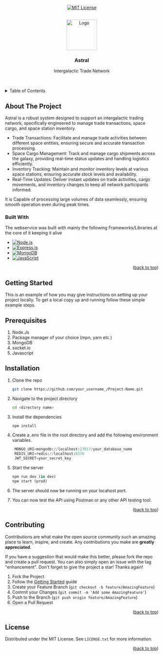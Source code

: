 <!-- Improved compatibility of back to top link: See: https://github.com/othneildrew/Best-README-Template/pull/73 -->
<a name="readme-top"></a>

<div align="center">

  <a href="">[![MIT License][license-shield]][license-url]</a>

</div>

<!-- PROJECT LOGO -->
<br />
<div align="center">
  <a href="https://github.com/othneildrew/Best-README-Template">
    <img src="https://img.freepik.com/premium-photo/global-world-network-telecommunication-earth-technology-internet-businesselements-this-image-furnished-by-nasa_1029473-168133.jpg" alt="Logo" width="100" height="100">
  </a>

  <h3 align="center">Astral</h3>

  <p align="center">
Intergalactic Trade Network
    <br />
    <br />
    <br />
 

  </p>
</div>


<!-- TABLE OF CONTENTS -->
<details>
  <summary>Table of Contents</summary>

  
  <ol>
    <li>
      <a href="#about-the-project">About The Project</a>
      <ul>
        <li><a href="#built-with">Built With</a></li>
      </ul>
    </li>
    <li><a href="#getting-started">Getting Started</a></li>
    <li><a href="#contributing">Contributing</a></li>
    <li><a href="#license">License</a></li>
  </ol>
</details>


<!-- ABOUT THE PROJECT -->
## About The Project



Astral is a robust system designed to support an intergalactic trading network, specifically engineered to manage trade transactions, space cargo, and space station inventory.

* Trade Transactions: Facilitate and manage trade activities between different space entities, ensuring secure and accurate transaction processing.
* Space Cargo Management: Track and manage cargo shipments across the galaxy, providing real-time status updates and handling logistics efficiently.
* Inventory Tracking: Maintain and monitor inventory levels at various space stations, ensuring accurate stock levels and availability.
* Real-Time Updates: Deliver instant updates on trade activities, cargo movements, and inventory changes to keep all network participants informed.


It is Capable of processing large volumes of data seamlessly, ensuring smooth operation even during peak times.


### Built With

The webservice was built with mainly the following Frameworks/Libraries at the core of it keeping it alive

* [![Node.js](https://img.shields.io/badge/node.js-%2343853D.svg?style=for-the-badge&logo=node.js&logoColor=white)](https://nodejs.org/)
* [![Express.js](https://img.shields.io/badge/express.js-%23404d59.svg?style=for-the-badge)](https://expressjs.com/)
* [![MongoDB](https://img.shields.io/badge/mongodb-%234ea94b.svg?style=for-the-badge&logo=mongodb&logoColor=white)](https://www.mongodb.com/)
* [![JavaScript](https://img.shields.io/badge/javascript-%23323330.svg?style=for-the-badge&logo=javascript&logoColor=%23F7DF1E)](https://devdocs.io/javascript/)


<p align="right">(<a href="#readme-top">back to top</a>)</p>


<!-- GETTING STARTED -->
## Getting Started

This is an example of how you may give instructions on setting up your project locally.
To get a local copy up and running follow these simple example steps.

<h2> Prerequisites</h2>

1. Node.Js
2. Package manager of your choice (mpn, yarn etc.)
3. MongoDB
4. socket.io
5. Javascript

<h2> Installation </h2>

1. Clone the repo
   ```sh
   git clone https://github.com/your_username_/Project-Name.git
   ```
2. Navigate to the project directory
   ```sh
   cd <directory name>
3. Install the dependencies
   ```sh
   npm install
   ```
4. Create a .env file in the root directory and add the following environment variables. 
   ```py
    MONGO_URI=mongodb://localhost:27017/your_database_name
    REDIS_URI=redis://localhost:6379
    JWT_SECRET=your_secret_key
   ```
5. Start the server
   ```py
   npm run dev (in dev)
   npm start (prod)
   ```
   
6. The server should now be running on your locahost port.

7. You can now test the API using Postman or any other API testing tool.

<p align="right">(<a href="#readme-top">back to top</a>)</p>

<!-- CONTRIBUTING -->
## Contributing

Contributions are what make the open source community such an amazing place to learn, inspire, and create. Any contributions you make are **greatly appreciated**.

If you have a suggestion that would make this better, please fork the repo and create a pull request. You can also simply open an issue with the tag "enhancement".
Don't forget to give the project a star! Thanks again!

1. Fork the Project
2. Follow the <a href="#getting-started">Getting Started</a> guide
3. Create your Feature Branch (`git checkout -b feature/AmazingFeature`)
4. Commit your Changes (`git commit -m 'Add some AmazingFeature'`)
5. Push to the Branch (`git push origin feature/AmazingFeature`)
6. Open a Pull Request

<p align="right">(<a href="#readme-top">back to top</a>)</p>


<!-- LICENSE -->
## License

Distributed under the MIT License. See `LICENSE.txt` for more information.

<p align="right">(<a href="#readme-top">back to top</a>)</p>



<!-- MARKDOWN LINKS & IMAGES -->
<!-- https://www.markdownguide.org/basic-syntax/#reference-style-links -->
[license-shield]: https://img.shields.io/github/license/othneildrew/Best-README-Template.svg?style=for-the-badge
[license-url]: LICENSE.txt
